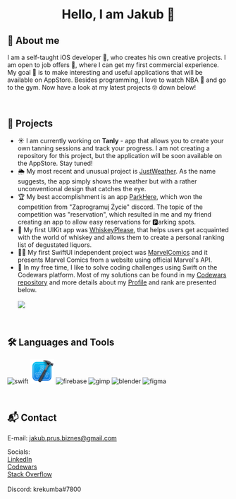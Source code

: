 <h1 align="center">Hello, I am Jakub 👋</h1>
<h2>📍 About me</h2>

I am a self-taught iOS developer 📱, who creates his own creative projects. I am open to job offers 💼, where I can get my first commercial experience. My goal 🎯 is to make interesting and useful applications that will be available on AppStore. Besides programming, I love to watch NBA 🏀 and go to the gym. Now have a look at my latest projects 🤓 down below!

<br>
<h2>📲  Projects</h2>

* ☀️ I am currently working on <b>Tanly</b> - app that allows you to create your own tanning sessions and track your progress. I am not creating a repository for this project, but the application will be soon available on the AppStore. Stay tuned!
* 🌦️ My most recent and unusual project is [JustWeather](https://github.com/JakubPrusGithub/JustWeather). As the name suggests, the app simply shows the weather but with a rather unconventional design that catches the eye.
* 🏆 My best accomplishment is an app [ParkHere](https://github.com/jakubprusgithub/parkhere), which won the competition from "Zaprogramuj Życie" discord. The topic of the competition was "reservation", which resulted in me and my friend creating an app to allow easy reservations for 🅿️arking spots.
* 🥃 My first UIKit app was [WhiskeyPlease](https://github.com/jakubprusgithub/whiskeypleaseapp), that helps users get acquainted with the world of whiskey and allows them to create a personal ranking list of degustated liquors.<br>  
* 🦸‍♂️ My first SwiftUI independent project was [MarvelComics](https://github.com/JakubPrusGithub/MarvelComicsApp) and it presents Marvel Comics from a website using official Marvel's API.<br>
* 🧩 In my free time, I like to solve coding challenges using Swift on the Codewars platform. Most of my solutions can be found in my [Codewars repository](https://github.com/JakubPrusGithub/Codewars) and more details about my [Profile](https://www.codewars.com/users/JakubPrus) and rank are presented below.
<br><br><img src="https://www.codewars.com/users/JakubPrus/badges/small">


<br>
<h2>🛠️  Languages and Tools</h2>
<p align="left">
<img src="https://www.vectorlogo.zone/logos/swift/swift-icon.svg" alt="swift" width="44" height="50"/>
<img src="https://raw.githubusercontent.com/devicons/devicon/1119b9f84c0290e0f0b38982099a2bd027a48bf1/icons/xcode/xcode-original.svg" alt="xcode" width="55" height="55"/>
<img src="https://www.vectorlogo.zone/logos/firebase/firebase-icon.svg" alt="firebase" width="50" height="50"/>
<img src="https://www.vectorlogo.zone/logos/gimp/gimp-icon.svg" alt="gimp" width="54" height="54"/>
<img src="https://vectorwiki.com/images/qz3pp__blender.svg" alt="blender" width="54" height="54"/>
  <img src="https://www.vectorlogo.zone/logos/figma/figma-icon.svg" alt="figma" width="48" height="48"/>
</p>

<br>
<h2>📬  Contact</h2>

E-mail: jakub.prus.biznes@gmail.com<br>

Socials: <br>
[LinkedIn](https://www.linkedin.com/in/jakub-prus-ios) <br>
[Codewars](https://www.codewars.com/users/JakubPrus) <br>
[Stack Overflow](https://stackoverflow.com/users/21628190/jakub-prus)<br> <br>
Discord: krekumba#7800
